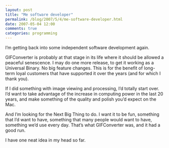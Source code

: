 ```yaml
---
layout: post
title: "Me software developer"
permalink: /blog/2007/5/4/me-software-developer.html
date: 2007-05-04 12:00
comments: true
categories: programming
---
```

I’m getting back into some independent software development again.

GIFConverter is probably at that stage in its life where it should be
allowed a peaceful senescence. I may do one more release, to get it
working as a Universal Binary. No big feature changes. This is for the
benefit of long-term loyal customers that have supported it over the
years (and for which I thank you).
<!--more-->
If I did something with image viewing and processing, I’d totally start
over. I’d want to take advantage of the increase in computing power in
the last 20 years, and make something of the quality and polish you’d
expect on the Mac.

And I’m looking for the Next Big Thing to do. I want it to be fun,
something that I’d want to have, something that many people would want
to have, something we’d use every day. That’s what GIFConverter was, and
it had a good run.

I have one neat idea in my head so far.

